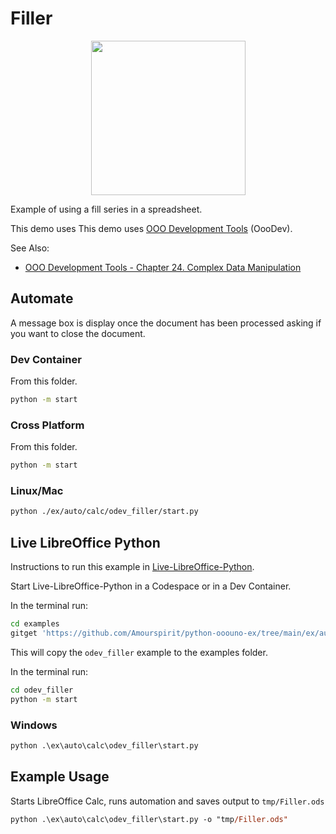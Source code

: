 # Filler

<p align="center">
<img src="https://user-images.githubusercontent.com/4193389/204039084-db5f7e1b-9aab-4525-875b-dbdab22b7b13.png" width="247" height="247">
</p>

Example of using a fill series in a spreadsheet.

This demo uses This demo uses [OOO Development Tools] (OooDev).

See Also:

- [OOO Development Tools - Chapter 24. Complex Data Manipulation](https://python-ooo-dev-tools.readthedocs.io/en/latest/odev/part4/chapter24.html)

## Automate

A message box is display once the document has been processed asking if you want to close the document.

### Dev Container

From this folder.

```sh
python -m start
```

### Cross Platform

From this folder.

```sh
python -m start
```

### Linux/Mac

```sh
python ./ex/auto/calc/odev_filler/start.py
```

## Live LibreOffice Python

Instructions to run this example in [Live-LibreOffice-Python](https://github.com/Amourspirit/live-libreoffice-python).

Start Live-LibreOffice-Python in a Codespace or in a Dev Container.

In the terminal run:

```bash
cd examples
gitget 'https://github.com/Amourspirit/python-ooouno-ex/tree/main/ex/auto/calc/odev_filler'
```

This will copy the `odev_filler` example to the examples folder.

In the terminal run:

```bash
cd odev_filler
python -m start
```


### Windows

```ps
python .\ex\auto\calc\odev_filler\start.py
```

## Example Usage

Starts LibreOffice Calc, runs automation and saves output to `tmp/Filler.ods`

```ps
python .\ex\auto\calc\odev_filler\start.py -o "tmp/Filler.ods"
```

[OOO Development Tools]: https://python-ooo-dev-tools.readthedocs.io/en/latest/
